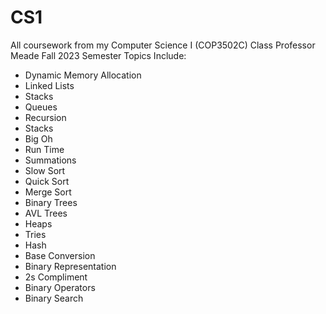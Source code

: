 # CS1
All coursework from my Computer Science I (COP3502C) Class
Professor Meade
Fall 2023 Semester
Topics Include:
  - Dynamic Memory Allocation
  - Linked Lists
  - Stacks
  - Queues
  - Recursion
  - Stacks
  - Big Oh
  - Run Time
  - Summations
  - Slow Sort
  - Quick Sort
  - Merge Sort
  - Binary Trees
  - AVL Trees
  - Heaps
  - Tries
  - Hash
  - Base Conversion
  - Binary Representation
  - 2s Compliment
  - Binary Operators
  - Binary Search
